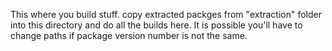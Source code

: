 This where you build stuff.
copy extracted packges from "extraction" folder into this directory and do all the builds here.
It is possible you'll have to change paths if package version number is not the same.

